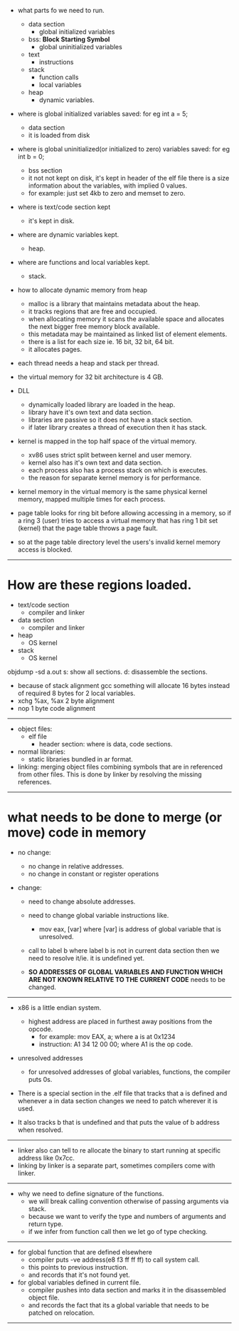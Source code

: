 - what parts fo we need to run.
    - data section
        - global initialized variables
    - bss: **Block Starting Symbol**
        - global uninitialized variables
    - text
        - instructions
    - stack
        - function calls
        - local variables
    - heap
        - dynamic variables.

- where is global initialized variables saved: for eg int a = 5;
    - data section
    - it is loaded from disk

- where is global uninitialized(or initialized to zero) variables saved: for eg int b = 0;
    - bss section
    - it not not kept on disk, it's kept in header of the elf file there is a size information about the variables, with implied 0 values.
    - for example: just set 4kb to zero and memset to zero.

- where is text/code section kept
    - it's kept in disk.

- where are dynamic variables kept.
    - heap.
- where are functions and local variables kept.
    - stack.

- how to allocate dynamic memory from heap
    - malloc is a library that maintains metadata about the heap.
    - it tracks regions that are free and occupied.
    - when allocating memory it scans the available space and allocates the next bigger free memory block available.
    - this metadata may be maintained as linked list of element elements.
    - there is a list for each size ie. 16 bit, 32 bit, 64 bit.
    - it allocates pages.

- each thread needs a heap and stack per thread.

- the virtual memory for 32 bit architecture is 4 GB.
- DLL
    - dynamically loaded library are loaded in the heap.
    - library have it's own text and data section.
    - libraries are passive so it does not have a stack section.
    - if later library creates a thread of execution then it has stack.


- kernel is mapped in the top half space of the virtual memory.
    - xv86 uses strict split between kernel and user memory.
    - kernel also has it's own text and data section.
    - each process also has a process stack on which is executes.
    - the reason for separate kernel memory is for performance.

- kernel memory in the virtual memory is the same physical kernel memory, mapped multiple times for each process.
- page table looks for ring bit before allowing accessing in a memory, so if a ring 3 (user) tries to access a virtual memory that has ring 1 bit set (kernel) that the page table throws a page fault. 
- so at the page table directory level the users's invalid kernel memory access is blocked.

---
# How are these regions loaded.
-  text/code section
    - compiler and linker
- data section
    - compiler and linker
- heap
    - OS kernel
- stack
    - OS kernel


objdump -sd a.out
s: show all sections.
d: disassemble the sections.

- because of stack alignment gcc something will allocate 16 bytes instead of required 8 bytes for 2 local variables.
- xchg %ax, %ax 2 byte alignment
- nop 1 byte code alignment
---
- object files:
    - elf file
        - header section: where is data, code sections.
- normal libraries:
    - static libraries bundled in ar format.
- linking: merging object files combining symbols that are in referenced from other files. This is done by linker by resolving the missing references.
---
# what needs to be done to merge (or move) code in memory
- no change:
    - no change in relative addresses.
    - no change in constant or register operations
    
- change:
    - need to change absolute addresses.
    - need to change global variable instructions like.
        - mov eax, [var] where [var] is address of global variable that is unresolved.
    - call to label b where label b is not in current data section then we need to resolve it/ie. it is undefined yet.

    - **SO ADDRESSES OF GLOBAL VARIABLES AND FUNCTION WHICH ARE NOT KNOWN RELATIVE TO THE CURRENT CODE** needs to be changed.

---
- x86 is a little endian system.
    - highest address are placed in furthest away positions from the opcode.
        - for example: mov EAX, a; where a is at 0x1234
        - instruction: A1 34 12 00 00; where A1 is the op code.

- unresolved addresses
    - for unresolved addresses of global variables, functions, the compiler puts 0s.

- There is a special section in the .elf file that tracks that a is defined and whenever a in data section changes we need to patch wherever it is used.
- It also tracks b that is undefined and that puts the value of b address when resolved.

---
- linker also can tell to re allocate the binary to start running at specific address like 0x7cc.
- linking by linker is a separate part, sometimes compilers come with linker.

---
- why we need to define signature of the functions.
    - we will break calling convention otherwise of passing arguments via stack.
    - because we want to verify the type and numbers of arguments and return type.
    - if we infer from function call then we let go of type checking.
---
- for global function that are defined elsewhere
    - compiler puts -ve address(e8 f3 ff ff ff) to call system call.
    - this points to previous instruction.
    - and records that it's not found yet.
- for global variables defined in current file.
    - compiler pushes into data section and marks it in the disassembled object file.
    - and records the fact that its a global variable that needs to be patched on relocation.
---